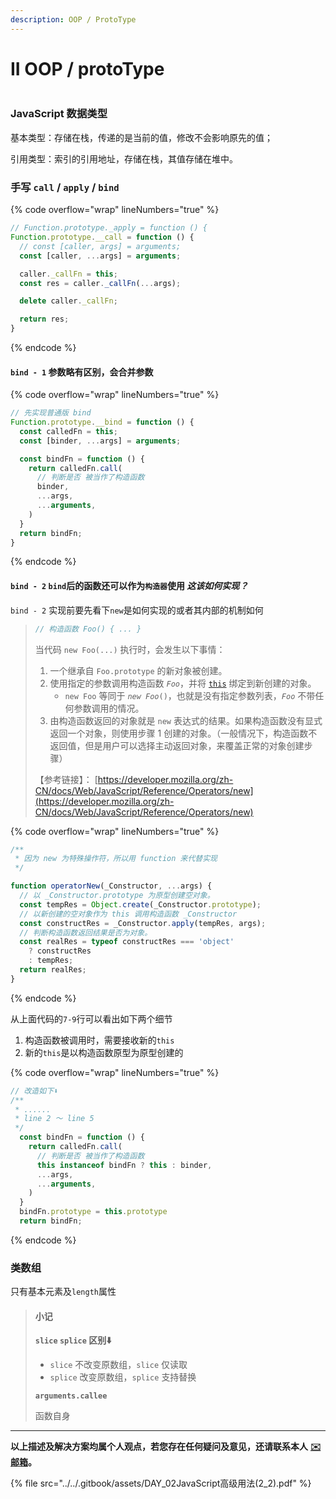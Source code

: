 ```yaml
---
description: OOP / ProtoType
---
```


# II OOP / protoType

<figure><img src="https://pica.zhimg.com/80/v2-32cd3feef8b961e3c9d8a6cb673028be_720w.webp?source=1940ef5c" alt=""><figcaption></figcaption></figure>

### JavaScript 数据类型

基本类型：存储在栈，传递的是当前的值，修改不会影响原先的值；

引用类型：索引的引用地址，存储在栈，其值存储在堆中。

### 手写 `call` / `apply` / `bind`

{% code overflow="wrap" lineNumbers="true" %}
```javascript
// Function.prototype._apply = function () {
Function.prototype.__call = function () {
  // const [caller, args] = arguments;
  const [caller, ...args] = arguments;

  caller._callFn = this;
  const res = caller._callFn(...args);

  delete caller._callFn;

  return res;
}
```
{% endcode %}

#### `bind - 1` 参数略有区别，会合并参数

{% code overflow="wrap" lineNumbers="true" %}
```javascript
// 先实现普通版 bind
Function.prototype.__bind = function () {
  const calledFn = this;
  const [binder, ...args] = arguments;

  const bindFn = function () {
    return calledFn.call(
      // 判断是否 被当作了构造函数
      binder,
      ...args,
      ...arguments,
    )
  }
  return bindFn;
}
```
{% endcode %}

#### `bind - 2` `bind`后的函数还可以作为`构造器`使用 _这该如何实现？_

`bind - 2` 实现前要先看下`new`是如何实现的或者其内部的机制如何

> ```javascript
> // 构造函数 Foo() { ... }
> ```
>
> 当代码 `new Foo(...)` 执行时，会发生以下事情：
>
> 1. 一个继承自 `Foo.prototype` 的新对象被创建。
> 2. 使用指定的参数调用构造函数 _`Foo`_，并将 [`this`](https://developer.mozilla.org/zh-CN/docs/Web/JavaScript/Reference/Operators/this) 绑定到新创建的对象。
>    * `new Foo` 等同于 _`new Foo`_`()`，也就是没有指定参数列表，_`Foo`_ 不带任何参数调用的情况。
> 3. 由构造函数返回的对象就是 `new` 表达式的结果。如果构造函数没有显式返回一个对象，则使用步骤 1 创建的对象。（一般情况下，构造函数不返回值，但是用户可以选择主动返回对象，来覆盖正常的对象创建步骤）
>
>
>
> 【参考链接】： [https://developer.mozilla.org/zh-CN/docs/Web/JavaScript/Reference/Operators/new](https://developer.mozilla.org/zh-CN/docs/Web/JavaScript/Reference/Operators/new)

{% code overflow="wrap" lineNumbers="true" %}
```javascript
/**
 * 因为 new 为特殊操作符，所以用 function 来代替实现
 */

function operatorNew(_Constructor, ...args) {
  // 以 _Constructor.prototype 为原型创建空对象。
  const tempRes = Object.create(_Constructor.prototype);
  // 以新创建的空对象作为 this 调用构造函数 _Constructor
  const constructRes = _Constructor.apply(tempRes, args);
  // 判断构造函数返回结果是否为对象。  
  const realRes = typeof constructRes === 'object' 
    ? constructRes
    : tempRes;
  return realRes;
}
```
{% endcode %}

从上面代码的`7-9`行可以看出如下两个细节

1. 构造函数被调用时，需要接收新的`this`
2. 新的`this`是以构造函数原型为原型创建的

{% code overflow="wrap" lineNumbers="true" %}
```javascript
// 改造如下⬇️
/**
 * ......
 * line 2 ～ line 5
 */ 
  const bindFn = function () {
    return calledFn.call(
      // 判断是否 被当作了构造函数
      this instanceof bindFn ? this : binder,
      ...args,
      ...arguments,
    )
  }
  bindFn.prototype = this.prototype
  return bindFn;
```
{% endcode %}

### 类数组

只有基本元素及`length`属性

> #### 小记
>
> **`slice`  `splice` 区别⬇️**
>
> * `slice` 不改变原数组，`slice` 仅读取
> * `splice` 改变原数组，`splice` 支持替换
>
> **`arguments.callee`**
>
> 函数自身

***

**以上描述及解决方案均属个人观点，若您存在任何疑问及意见，还请联系本人** [**✉️ 邮箱**](mailto:wyx.scottwu@gmail.com)**。**

{% file src="../../.gitbook/assets/DAY_02JavaScript高级用法(2_2).pdf" %}

